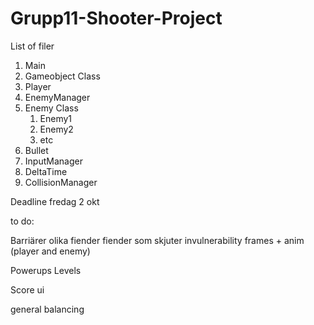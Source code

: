 # Grupp11-Shooter-Project

List of filer

1. Main
1. Gameobject Class
1. Player
1. EnemyManager
1. Enemy Class
	1. Enemy1
	1. Enemy2
	1. etc
1. Bullet
1. InputManager
1. DeltaTime
1. CollisionManager

Deadline
fredag 2 okt

to do: 

Barriärer
olika fiender
fiender som skjuter
invulnerability frames + anim (player and enemy)


Powerups
Levels

Score ui

general balancing
